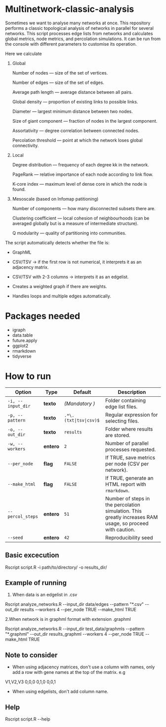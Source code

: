 # Multinetwork-classic-analysis

Sometimes we want to analyse many networks at once. This repository performs a classic topological analysis of networks in parallel for several networks.
This script processes edge lists from networks and calculates global metrics, node metrics, and percolation simulations.
It can be run from the console with different parameters to customise its operation.

Here we calculate

1. Global

    Number of nodes — size of the set of vertices.

    Number of edges — size of the set of edges.

    Average path length — average distance between all pairs.

    Global density — proportion of existing links to possible links.

    Diameter — largest minimum distance between two nodes.

    Size of giant component — fraction of nodes in the largest component.

    Assortativity — degree correlation between connected nodes.

    Percolation threshold — point at which the network loses global connectivity.

2. Local

    Degree distribution — frequency of each degree kk in the network.

    PageRank — relative importance of each node according to link flow.

    K-core index — maximum level of dense core in which the node is found.

3. Mesoscale (based on Infomap patitioning)

    Number of components — how many disconnected subsets there are.

    Clustering coefficient — local cohesion of neighbourhoods (can be averaged globally but is a measure of intermediate structure).

    Q modularity — quality of partitioning into communities.
  
The script automatically detects whether the file is:

* GraphML

* CSV/TSV → if the first row is not numerical, it interprets it as an adjacency matrix.

* CSV/TSV with 2-3 columns → interprets it as an edgelist.

* Creates a weighted graph if there are weights.

* Handles loops and multiple edges automatically.
    
# Packages needed

* igraph
* data.table
* future.apply
* ggplot2
* rmarkdown
* tidyverse

# How to run

| Option            | Type       | Default                | Description                                            |
| ----------------- | ---------- | ---------------------- | ------------------------------------------------------ |
| `-i, --input_dir` | **texto**  | *(Mandatory )*        | Folder containing edge list files.                   |
| `-p, --pattern`   | **texto**  | `.*\.(txt\|tsv\|csv)$` | Regular expression for selecting files.           |
| `-o, --out_dir`   | **texto**  | `results`              | Folder where results are stored.                      |
| `-w, --workers`   | **entero** | `2`                    | Number of parallel processes requested.                      |
| `--per_node`      | **flag**   | `FALSE`                | If TRUE, save metrics per node (CSV per network). |
| `--make_html`     | **flag**   | `FALSE`                | If TRUE, generate an HTML report with `rmarkdown`. |
| `--percol_steps`  | **entero** | `51`                   | Number of steps in the percolation simulation. This greatly increases RAM usage, so proceed with caution.      |
| `--seed`          | **entero** | `42`                   | Reproducibility seed                         |


## Basic excecution

Rscript script.R -i path/to/directory/ -o results_dir/

## Example of running

1. When data is an edgelist in .csv

Rscript analyze_networks.R --input_dir data/edges --pattern "*.csv" --out_dir results --workers 4 --per_node TRUE --make_html TRUE

2.When network is in graphml format with extension .graphml

Rscript analyze_networks.R --input_dir test_data/graphmls --pattern "*.graphml" --out_dir results_graphml --workers 4 --per_node TRUE --make_html TRUE

## Note to consider

* When using adjacency matrices, don't use a column with names, only add a row with gene names at the top of the matrix. e.g

V1,V2,V3
0,0,0
0,1,0
0,0,1

* When using edgelists, don't add column name.

## Help

Rscript script.R --help
